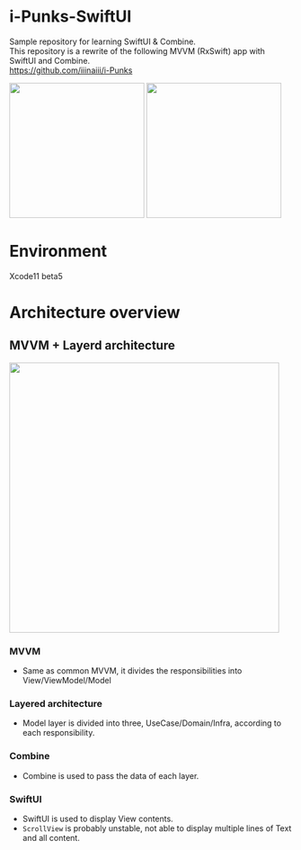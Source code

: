 # i-Punks-SwiftUI

Sample repository for learning SwiftUI & Combine.  
This repository is a rewrite of the following MVVM (RxSwift) app with SwiftUI and Combine.  
https://github.com/iiinaiii/i-Punks

<img src="https://user-images.githubusercontent.com/16633277/62879028-37619780-bd65-11e9-893e-800fdf45772d.png" width="240px">     <img src="https://user-images.githubusercontent.com/16633277/62879082-5102df00-bd65-11e9-8dcf-b7c3c68767d0.png" width="240px">

# Environment
Xcode11 beta5

# Architecture overview
## MVVM + Layerd architecture 
<img src="https://user-images.githubusercontent.com/16633277/62879948-3467a680-bd67-11e9-8253-e6716a2d9777.png" width="480px">

### MVVM
* Same as common MVVM, it divides the responsibilities into View/ViewModel/Model

### Layered architecture
* Model layer is divided into three, UseCase/Domain/Infra, according to each responsibility.

### Combine
* Combine is used to pass the data of each layer.

### SwiftUI
* SwiftUI is used to display View contents.
* `ScrollView` is probably unstable, not able to display multiple lines of Text and all content.
